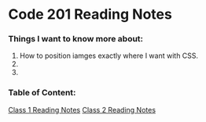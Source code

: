 # Code 201 Reading Notes

### Things I want to know more about:

1. How to position iamges exactly where I want with CSS.
2. 
3. 


### Table of Content:

[Class 1 Reading Notes](class-01.md)
[Class 2 Reading Notes](class-02.md)


